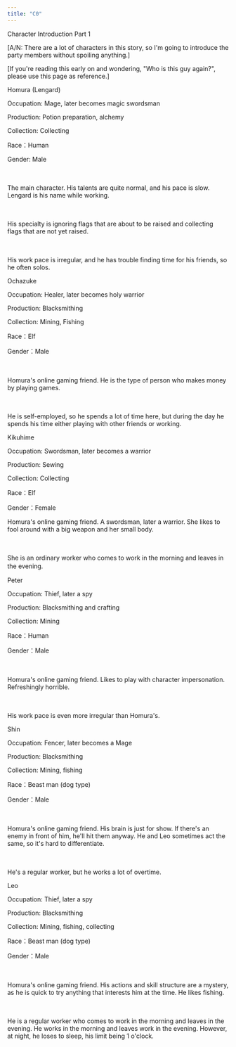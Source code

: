 ```yaml
---
title: "C0"
---
```


Character Introduction Part 1

[A/N: There are a lot of characters in this story, so I'm going to introduce the party members without spoiling anything.] 

[If you're reading this early on and wondering, "Who is this guy again?", please use this page as reference.]





Homura (Lengard)

Occupation: Mage, later becomes magic swordsman

Production: Potion preparation, alchemy

Collection: Collecting 

Race：Human

Gender: Male

　

The main character. His talents are quite normal, and his pace is slow. Lengard is his name while working.

　

His specialty is ignoring flags that are about to be raised and collecting flags that are not yet raised.

　

His work pace is irregular, and he has trouble finding time for his friends, so he often solos.



Ochazuke

Occupation: Healer, later becomes holy warrior

Production: Blacksmithing

Collection: Mining, Fishing

Race：Elf

Gender：Male

　

Homura's online gaming friend. He is the type of person who makes money by playing games.

　

He is self-employed, so he spends a lot of time here, but during the day he spends his time either playing with other friends or working.



Kikuhime

Occupation: Swordsman, later becomes a warrior

Production: Sewing

Collection: Collecting

Race：Elf

Gender：Female

Homura's online gaming friend. A swordsman, later a warrior. She likes to fool around with a big weapon and her small body.

　

She is an ordinary worker who comes to work in the morning and leaves in the evening.　



Peter

Occupation: Thief, later a spy

Production: Blacksmithing and crafting

Collection: Mining

Race：Human

Gender：Male

　

Homura's online gaming friend. Likes to play with character impersonation. Refreshingly horrible.

　

His work pace is even more irregular than Homura's.



Shin

Occupation: Fencer, later becomes a Mage

Production: Blacksmithing

Collection: Mining, fishing

Race：Beast man (dog type)

Gender：Male

　

Homura's online gaming friend. His brain is just for show. If there's an enemy in front of him, he'll hit them anyway. He and Leo sometimes act the same, so it's hard to differentiate.

　

He's a regular worker, but he works a lot of overtime.



Leo

Occupation: Thief, later a spy

Production: Blacksmithing

Collection: Mining, fishing, collecting

Race：Beast man (dog type)

Gender：Male

　

Homura's online gaming friend. His actions and skill structure are a mystery, as he is quick to try anything that interests him at the time. He likes fishing.

　

He is a regular worker who comes to work in the morning and leaves in the evening. He works in the morning and leaves work in the evening. However, at night, he loses to sleep, his limit being 1 o'clock. 

